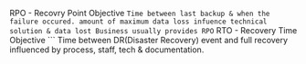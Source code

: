 
RPO - Recovry Point Objective
    ```
    Time between last backup & when the failure occured.
    amount of maximum data loss
    infuence technical solution & data lost
    Business usually provides RPO
    ```
RTO - Recovery Time Objective
    ```
    Time between DR(Disaster Recovery) event and full recovery
    influenced by process, staff, tech & documentation.
